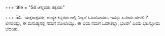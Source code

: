 +++
title = "54 ಚೆಲ್ಲಿದರು ರಕ್ಕಸರು"

+++
54. `ಯಕ್ಷರಾಕ್ಷಸರು, ಗುಹ್ಯಕ ಕಿನ್ನರರು ಅಲ್ಲಿ ನಿಲ್ಲದೆ ಓಡಿಹೋದರು. ಇದನ್ನು ಏನೆಂದು ಹೇಳಲಿ ? ಲೇಸಾಯ್ತು, ಈ ಮನುಷ್ಯನಲ್ಲಿ ನಮಗೆ ಸೋಲಾಯ್ತು. ಈ ಭಯ ನಮಗೆ ಒದಗಿತಲ್ಲಾ, ಭಲರೇ' ಎಂದು ಭಟಸ್ತೋಮ ಬೆದರಿತು.